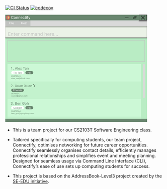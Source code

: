[![CI Status](https://github.com/AY2324S2-CS2103T-F14-4/tp/workflows/Java%20CI/badge.svg)](https://github.com/AY2324S2-CS2103T-F14-4/tp/actions)
[![codecov](https://codecov.io/gh/AY2324S2-CS2103T-F14-4/tp/graph/badge.svg?token=3BJBAZ63W8)](https://codecov.io/gh/AY2324S2-CS2103T-F14-4/tp)

![Ui](docs/images/Ui.png)

* This is a team project for our CS2103T Software Engineering class.
* Tailored specifically for computing students, our team project, Connectify,
  optimises networking for future career opportunities. Connectify seamlessly
  organises contact details, efficiently manages professional relationships
  and simplifies event and meeting planning. Designed for seamless usage via
  Command Line Interface (CLI), Connectify’s ease of use sets up computing
  students for success. 

* This project is based on the AddressBook-Level3 project created by the [SE-EDU initiative](https://se-education.org).